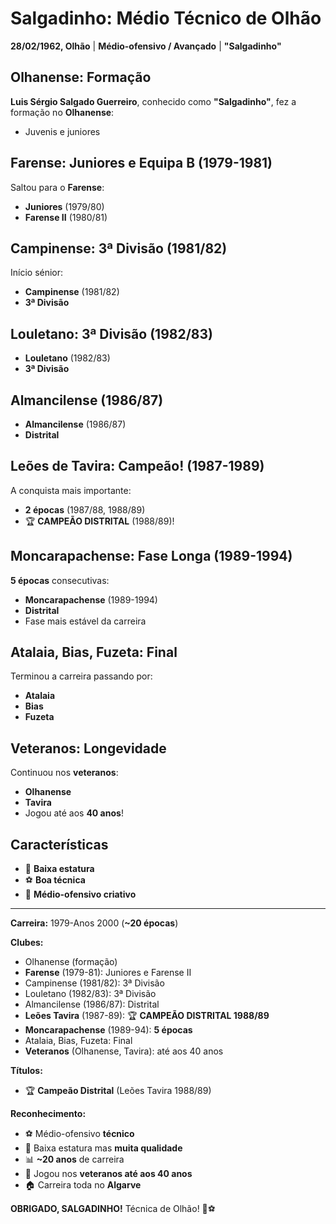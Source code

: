 # Salgadinho: Médio Técnico de Olhão

**28/02/1962, Olhão** | **Médio-ofensivo / Avançado** | **"Salgadinho"**

## Olhanense: Formação

**Luis Sérgio Salgado Guerreiro**, conhecido como **"Salgadinho"**, fez a formação no **Olhanense**:
- Juvenis e juniores

## Farense: Juniores e Equipa B (1979-1981)

Saltou para o **Farense**:
- **Juniores** (1979/80)
- **Farense II** (1980/81)

## Campinense: 3ª Divisão (1981/82)

Início sénior:
- **Campinense** (1981/82)
- **3ª Divisão**

## Louletano: 3ª Divisão (1982/83)

- **Louletano** (1982/83)
- **3ª Divisão**

## Almancilense (1986/87)

- **Almancilense** (1986/87)
- **Distrital**

## Leões de Tavira: Campeão! (1987-1989)

A conquista mais importante:
- **2 épocas** (1987/88, 1988/89)
- 🏆 **CAMPEÃO DISTRITAL** (1988/89)!

## Moncarapachense: Fase Longa (1989-1994)

**5 épocas** consecutivas:
- **Moncarapachense** (1989-1994)
- **Distrital**
- Fase mais estável da carreira

## Atalaia, Bias, Fuzeta: Final

Terminou a carreira passando por:
- **Atalaia**
- **Bias**
- **Fuzeta**

## Veteranos: Longevidade

Continuou nos **veteranos**:
- **Olhanense**
- **Tavira**
- Jogou até aos **40 anos**!

## Características

- 📏 **Baixa estatura**
- ⚽ **Boa técnica**
- 🎯 **Médio-ofensivo criativo**

---

**Carreira:** 1979-Anos 2000 (**~20 épocas**)

**Clubes:**
- Olhanense (formação)
- **Farense** (1979-81): Juniores e Farense II
- Campinense (1981/82): 3ª Divisão
- Louletano (1982/83): 3ª Divisão
- Almancilense (1986/87): Distrital
- **Leões Tavira** (1987-89): 🏆 **CAMPEÃO DISTRITAL 1988/89**
- **Moncarapachense** (1989-94): **5 épocas**
- Atalaia, Bias, Fuzeta: Final
- **Veteranos** (Olhanense, Tavira): até aos 40 anos

**Títulos:**
- 🏆 **Campeão Distrital** (Leões Tavira 1988/89)

**Reconhecimento:**
- ⚽ Médio-ofensivo **técnico**
- 📏 Baixa estatura mas **muita qualidade**
- 📊 **~20 anos** de carreira
- 💪 Jogou nos **veteranos até aos 40 anos**
- 🏠 Carreira toda no **Algarve**

**OBRIGADO, SALGADINHO!** Técnica de Olhão! 🦁⚽
